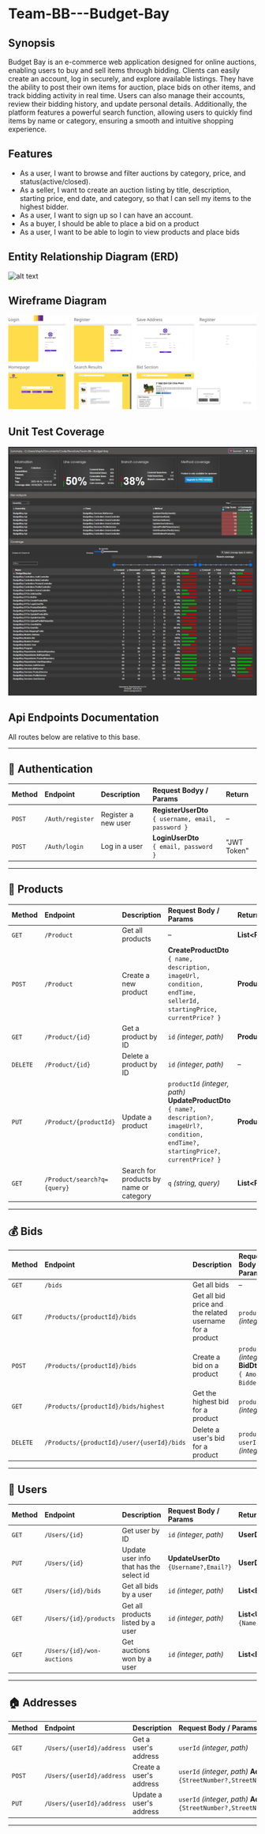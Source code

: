 # Team-BB---Budget-Bay

## Synopsis

Budget Bay is an e-commerce web application designed for online auctions, enabling users to buy and sell items through bidding. Clients can easily create an account, log in securely, and explore available listings. They have the ability to post their own items for auction, place bids on other items, and track bidding activity in real time. Users can also manage their accounts, review their bidding history, and update personal details. Additionally, the platform features a powerful search function, allowing users to quickly find items by name or category, ensuring a smooth and intuitive shopping experience.


## Features

* As a user, I want to browse and filter auctions by category, price, and status(active/closed).
* As a seller, I want to create an auction listing by title, description, starting price, end date, and category, so that I can sell my items to the highest bidder.
* As a user, I want to sign up so I can have an account.
* As a buyer, I should be able to place a bid on a product
* As a user, I want to be able to login to view products and place bids

## Entity Relationship Diagram (ERD)

![alt text](Images/Screenshot_30-9-2025_142643_.jpeg)

## Wireframe Diagram

![alt text](Images/WireFrame.png)

## Unit Test Coverage

![alt text](Images/Coverage.png)

## Api Endpoints Documentation


All routes below are relative to this base.

---

## 🔐 Authentication

| Method | Endpoint | Description | Request Bodyy / Params | Return |
|:--|:--|:--|:--|:--|
| `POST` | `/Auth/register` | Register a new user | **RegisterUserDto**<br>`{ username, email, password }` | – |
| `POST` | `/Auth/login` | Log in a user | **LoginUserDto**<br>`{ email, password }` | "JWT Token" |

---

## 🧾 Products

| Method | Endpoint | Description | Request Body / Params | Return |
|:--|:--|:--|:--|:--|
| `GET` | `/Product` | Get all products | – | **List\<Product\>** |
| `POST` | `/Product` | Create a new product | **CreateProductDto**<br>`{ name, description, imageUrl, condition, endTime, sellerId, startingPrice, currentPrice? }` | **Product** |
| `GET` | `/Product/{id}` | Get a product by ID | `id` *(integer, path)* | **Product** |
| `DELETE` | `/Product/{id}` | Delete a product by ID | `id` *(integer, path)* | – |
| `PUT` | `/Product/{productId}` | Update a product | `productId` *(integer, path)*<br>**UpdateProductDto**<br> `{ name?, description?, imageUrl?, condition, endTime?, startingPrice?, currentPrice? }` | **Product** |
| `GET` | `/Product/search?q={query}` | Search for products by name or category | `q` *(string, query)* | **List\<Product\>** |

---

## 💰 Bids

| Method | Endpoint | Description | Request Body / Params | Return |
|:--|:--|:--|:--|:--|
| `GET` | `/bids` | Get all bids | – | **List\<Bid\>** |
| `GET` | `/Products/{productId}/bids` | Get all bid price and the related username for a product | `productId` *(integer, path)* | **List\<UserBidDto\>** *(username, amount)* |
| `POST` | `/Products/{productId}/bids` | Create a bid on a product | `productId` *(integer,path)*, **BidDto**<br>`{ Amount, BidderId }` | **BidDto**<br>`{Amount, ProductId,BidderId}` |
| `GET` | `/Products/{productId}/bids/highest` | Get the highest bid for a product | `productId` *(integer, path)* | **Bid** |
| `DELETE` | `/Products/{productId}/user/{userId}/bids` | Delete a user's bid for a product | `productId`, `userId` *(integer, path)* | – |

---

## 👤 Users

| Method | Endpoint | Description | Request Body / Params | Return | 
|:--|:--|:--|:--|:--|
| `GET` | `/Users/{id}` | Get user by ID | `id` *(integer, path)* | **UserDto** `{Username?,Email?,ProfilePictureUrl?}`|
| `PUT` | `/Users/{id}` | Update user info that has the select id | **UpdateUserDto**<br>`{Username?,Email?}` | **UserDto** `{Username?,Email?,ProfilePictureUrl?}` |
| `GET` | `/Users/{id}/bids` | Get all bids by a user | `id` *(integer, path)* | **List\<BidDto\>** `{Amount?,ProductId?,BidderId?}` |
| `GET` | `/Users/{id}/products` | Get all products listed by a user | `id` *(integer, path)* | **List\<UpdateProductDto\>** `{Name?,Description?,ImageUrl?,Condition,EndTime?,StartingPrice?,CurrentPrice?}` |
| `GET` | `/Users/{id}/won-auctions` | Get auctions won by a user | `id` *(integer, path)* | **List\<BidDto\>** `{Amount?,ProductId?,BidderId?}` |

---

## 🏠 Addresses

| Method | Endpoint | Description | Request Body / Params | Return |
|:--|:--|:--|:--|:--|
| `GET` | `/Users/{userId}/address` | Get a user's address | `userId` *(integer, path)* | **AddressDto** `{StreetNumber?,StreetName?,AptNumber?,City?,State,ZipCode?}` |
| `POST` | `/Users/{userId}/address` | Create a user's address | `userId` *(integer, path)* **AddressDto** `{StreetNumber?,StreetName?,AptNumber?,City?,State,ZipCode?,Country?}` | **AddressDto** `{StreetNumber?,StreetName?,AptNumber?,City?,State,ZipCode?,Country?}` |
| `PUT` | `/Users/{userId}/address` | Update a user's address | `userId` *(integer, path)* **AddressDto** `{StreetNumber?,StreetName?,AptNumber?,City?,State,ZipCode?,Country?}` | **AddressDto** `{StreetNumber?,StreetName?,AptNumber?,City?,State,ZipCode?,Country?}` |

---


